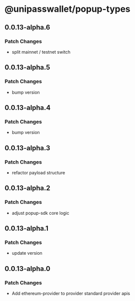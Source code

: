# @unipasswallet/popup-types

## 0.0.13-alpha.6

### Patch Changes

- split mainnet / testnet switch

## 0.0.13-alpha.5

### Patch Changes

- bump version

## 0.0.13-alpha.4

### Patch Changes

- bump version

## 0.0.13-alpha.3

### Patch Changes

- refactor payload structure

## 0.0.13-alpha.2

### Patch Changes

- adjust popup-sdk core logic

## 0.0.13-alpha.1

### Patch Changes

- update version

## 0.0.13-alpha.0

### Patch Changes

- Add ethereum-provider to provider standard provider apis
